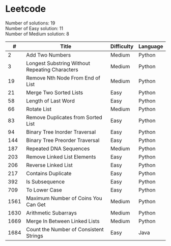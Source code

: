 # Leetcode

Number of solutions: 19 <br/>
Number of Easy solution: 11 <br/>
Number of Medium solution: 8

| #    | Title                                          | Difficulty | Language |
| ---- | ---------------------------------------------- | ---------- | -------- |
| 2    | Add Two Numbers                                | Medium     | Python   |
| 3    | Longest Substring Without Repeating Characters | Medium     | Python   |
| 19   | Remove Nth Node From End of List               | Medium     | Python   |
| 21   | Merge Two Sorted Lists                         | Easy       | Python   |
| 58   | Length of Last Word                            | Easy       | Python   |
| 66   | Rotate List                                    | Medium     | Python   |
| 83   | Remove Duplicates from Sorted List             | Easy       | Python   |
| 94   | Binary Tree Inorder Traversal                  | Easy       | Python   |
| 144  | Binary Tree Preorder Traversal                 | Easy       | Python   |
| 187  | Repeated DNA Sequences                         | Medium     | Python   |
| 203  | Remove Linked List Elements                    | Easy       | Python   |
| 206  | Reverse Linked List                            | Easy       | Python   |
| 217  | Contains Duplicate                             | Easy       | Python   |
| 392  | Is Subsequence                                 | Easy       | Python   |
| 709  | To Lower Case                                  | Easy       | Python   |
| 1561 | Maximum Number of Coins You Can Get            | Medium     | Python   |
| 1630 | Arithmetic Subarrays                           | Medium     | Python   |
| 1669 | Merge In Between Linked Lists                  | Medium     | Python   |
| 1684 | Count the Number of Consistent Strings         | Easy       | Java     |